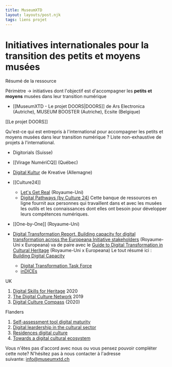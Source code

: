 ```yaml
---
title: MuseumXTD
layout: layouts/post.njk
tags: liens projet
---
```


# Initiatives internationales pour la transition des petits et moyens musées
Résumé de la ressource

Périmètre -> initiatives dont l'objectif est d'accompagner les **petits et moyens** musées dans leur transition numérique

- [[MuseumXTD - Le projet DOORS|DOORS]] de Ars Electronica (Autriche), MUSEUM BOOSTER (Autriche), Ecsite (Belgique)

[[Le projet DOORS]]


Qu'est-ce qui est entrepris à l'international pour accompagner les petits et moyens musées dans leur transition numérique ?
Liste non-exhaustive de projets à l'international. 


- Digitorials (Suisse)
- [[Virage NumériCQ]] (Québec)
- [Digital Kultur](https://kreativ.mfg.de/digitale-kultur/) de Kreative (Allemagne)
- [[Culture24]]
	- [Let's Get Real](https://www.culture24.org.uk/lets-get-real/) (Royaume-Uni)
	- [Digital Pathways (by Culture 24)](https://digipathways.co.uk/resources/)
	  Cette banque de ressources en ligne fournit aux personnes qui travaillent dans et avec les musées les outils et les connaissances dont elles ont besoin pour développer leurs compétences numériques.
- [[One-by-One]] (Royaume-Uni)

- [Digital Transformation Report. Building capacity for digital transformation across the Europeana Initiative stakeholders](https://pro.europeana.eu/files/Europeana_Professional/Europeana_Network/Europeana_Network_Task_Forces/Final_reports/Digital_transformation_report.pdf) (Royaume-Uni x Europeana)
  va de paire avec le [Guide to Digital Transformation in Cultural Heritage](https://docs.google.com/document/d/1mFHl-FY1lpVtoLTHjx1DhaBnmFtPy2re4l4kxXjMo_M/edit#) (Royaume-Uni x Europeana)
  Le tout résumé ici : [Building Digital Capacity](https://pro.europeana.eu/page/building-digital-capacity)
  - [Digital Transformation Task Force](https://pro.europeana.eu/project/digital-transformation-task-force)
  - [inDICEs](https://indices-culture.eu/)

UK
1. [Digital Skills for Heritage](https://www.heritagefund.org.uk/our-work/digital-skills-heritage) 2020
2. [The Digital Culture Network](https://www.artscouncil.org.uk/developing-digital-culture/digital-culture-network) 2019
3. [Digital Culture Compass](https://digitalculturecompass.org.uk/about) (2020)

Flanders
1. [Self-assessment tool digital maturity](https://www.digitalematuriteit.be/)
2. [Digital leardership in the cultural sector](https://www.cultuurconnect.be/digitaleleiders)
3. [Residences digital culture](https://www.vlaanderen.be/cjm/nl/cultuur/digitale-cultuur/residenties-digitale-cultuur)
4. [Towards a digital cultural ecosystem](https://www.vlaanderen.be/cjm/nl/cultuur/digitale-cultuur/visie-en-beleid)

Vous n'êtes pas d'accord avec nous ou vous pensez pouvoir compléter cette note? N'hésitez pas à nous contacter à l'adresse suivante: [info@museumxtd.ch](mailto:info@museumxtd.ch)